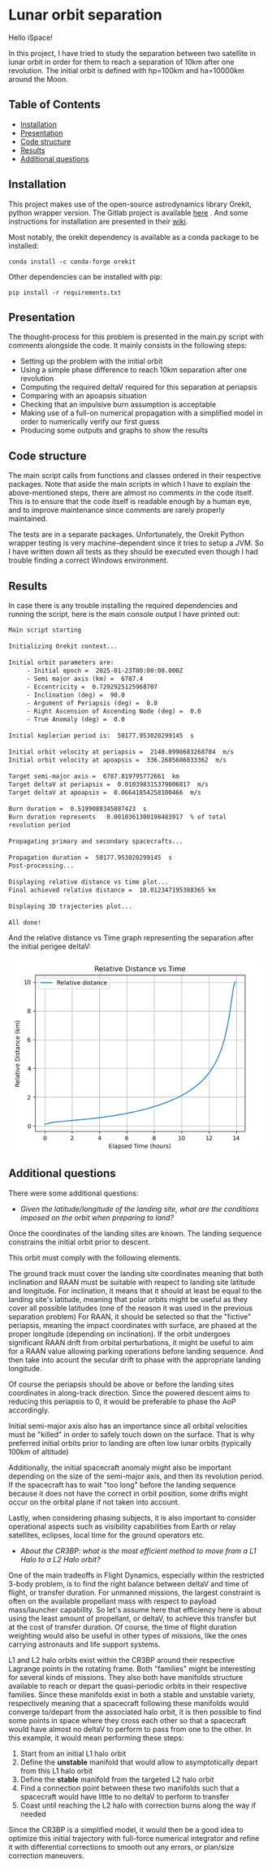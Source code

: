 # Lunar orbit separation

Hello iSpace!

In this project, I have tried to study the separation between two satellite in lunar orbit in order for them to reach a separation of 10km after one revolution.
The initial orbit is defined with hp=100km and ha=10000km around the Moon.

## Table of Contents

- [Installation](#installation)
- [Presentation](#presentation)
- [Code structure](#code)
- [Results](#results)
- [Additional questions](#additional)

## Installation

This project makes use of the open-source astrodynamics library Orekit, python wrapper version. 
The Gitlab project is available [here](https://gitlab.orekit.org/orekit-labs/python-wrapper) .
And some instructions for installation are presented in their [wiki](https://gitlab.orekit.org/orekit-labs/python-wrapper/-/wikis/installation).

Most notably, the orekit dependency is available as a conda package to be installed:
```
conda install -c conda-forge orekit
```

Other dependencies can be installed with pip:
```
pip install -r requirements.txt
```

## Presentation
The thought-process for this problem is presented in the main.py script with comments alongside the code.
It mainly consists in the following steps:
- Setting up the problem with the initial orbit
- Using a simple phase difference to reach 10km separation after one revolution
- Computing the required deltaV required for this separation at periapsis
- Comparing with an apoapsis situation
- Checking that an impulsive burn assumption is acceptable
- Making use of a full-on numerical propagation with a simplified model in order to numerically verify our first guess
- Producing some outputs and graphs to show the results

## Code structure
The main script calls from functions and classes ordered in their respective packages. 
Note that aside the main scripts in which I have to explain the above-mentioned steps, there are almost no comments in the code itself.
This is to ensure that the code itself is readable enough by a human eye, and to improve maintenance since comments are rarely properly maintained.

The tests are in a separate packages. Unfortunately, the Orekit Python wrapper testing is very machine-dependent since it tries to setup a JVM.
So I have written down all tests as they should be executed even though I had trouble finding a correct Windows environment.

## Results
In case there is any trouble installing the required dependencies and running the script, here is the main console output I have printed out:
```
Main script starting

Initializing Orekit context...

Initial orbit parameters are:
	 - Initial epoch =  2025-01-23T00:00:00.000Z
	 - Semi major axis (km) =  6787.4
	 - Eccentricity =  0.7292925125968707
	 - Inclination (deg) =  90.0
	 - Argument of Periapsis (deg) =  0.0
	 - Right Ascension of Ascending Node (deg) =  0.0
	 - True Anomaly (deg) =  0.0

Initial keplerian period is:  50177.953020299145  s

Initial orbit velocity at periapsis =  2148.0998683268704  m/s
Initial orbit velocity at apoapsis =  336.2685686833362  m/s

Target semi-major axis =  6787.819795772661  km
Target deltaV at periapsis =  0.010398315379006817  m/s
Target deltaV at apoapsis =  0.06641854258100466  m/s

Burn duration =  0.5199088345887423  s
Burn duration represents   0.0010361300198483917  % of total revolution period

Propagating primary and secondary spacecrafts...

Propagation duration =  50177.953020299145  s
Post-processing...

Displaying relative distance vs time plot...
Final achieved relative distance =  10.012347195388365 km

Displaying 3D trajectories plot...

All done!
```
And the relative distance vs Time graph representing the separation after the initial perigee deltaV:

![Separation graph](./resources/separation_graph.PNG)

## Additional questions
There were some additional questions:

- *Given the latitude/longitude of the landing site, what are the conditions imposed on the orbit when preparing to land?*

Once the coordinates of the landing sites are known. The landing sequence constrains the initial orbit prior to descent.

This orbit must comply with the following elements.

The ground track must cover the landing site coordinates meaning that both inclination and RAAN must be suitable with respect to landing site latitude and longitude.
For inclination, it means that it should at least be equal to the landing site's latitude, meaning that polar orbits might be useful as they cover all possible latitudes (one of the reason it was used in the previous separation problem)
For RAAN, it should be selected so that the "fictive" periapsis, meaning the impact coordinates with surface, are phased at the proper longitude (depending on inclination).
If the orbit undergoes significant RAAN drift from orbital perturbations, it might be useful to aim for a RAAN value allowing parking operations before landing sequence. And then take into acount the secular drift to phase with the appropriate landing longitude.

Of course the periapsis should be above or before the landing sites coordinates in along-track direction. Since the powered descent aims to reducing this periapsis to 0, it would be preferable to phase the AoP accordingly.

Initial semi-major axis also has an importance since all orbital velocities must be "killed" in order to safely touch down on the surface.
That is why preferred initial orbits prior to landing are often low lunar orbits (typically 100km of altitude)

Additionally, the initial spacecraft anomaly might also be important depending on the size of the semi-major axis, and then its revolution period.
If the spacecraft has to wait "too long" before the landing sequence because it does not have the correct in orbit position, some drifts might occur on the orbital plane if not taken into account.

Lastly, when considering phasing subjects, it is also important to consider operational aspects such as visibility capabilities from Earth or relay satellites,
eclipses, local time for the ground operators etc.


- *About the CR3BP: what is the most efficient method to move from a L1 Halo to a L2 Halo orbit?*

One of the main tradeoffs in Flight Dynamics, especially within the restricted 3-body problem, is to find the right balance between deltaV and time of flight, or transfer duration.
For unmanned missions, the largest constraint is often on the available propellant mass with respect to payload mass/launcher capability.
So let's assume here that efficiency here is about using the least amount of propellant, or deltaV, to achieve this transfer but at the cost of transfer duration.
Of course, the time of flight duration weighting would also be useful in other types of missions, like the ones carrying astronauts and life support systems.

L1 and L2 halo orbits exist within the CR3BP around their respective Lagrange points in the rotating frame.
Both "families" might be interesting for several kinds of missions. They also both have manifolds structure available to reach or depart the quasi-periodic orbits in their respective families.
Since these manifolds exist in both a stable and unstable variety, respectively meaning that a spacecraft following these manifolds would converge to/depart from
the associated halo orbit, it is then possible to find some points in space where they cross each other so that a spacecraft would have almost no deltaV to perform to pass from one to the other.
In this example, it would mean performing these steps:
1) Start from an initial L1 halo orbit
2) Define the **unstable** manifold that would allow to asymptotically depart from this L1 halo orbit
3) Define the **stable** manifold from the targeted L2 halo orbit
4) Find a connection point between these two manifolds such that a spacecraft would have little to no deltaV to perform to transfer
5) Coast until reaching the L2 halo with correction burns along the way if needed

Since the CR3BP is a simplified model, it would then be a good idea to optimize this initial trajectory with full-force numerical integrator
and refine it with differential corrections to smooth out any errors, or plan/size correction maneuvers.

